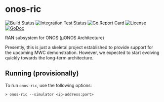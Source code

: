 # onos-ric
[![Build Status](https://travis-ci.org/onosproject/onos-ric.svg?branch=master)](https://travis-ci.org/onosproject/onos-ric)
[![Integration Test Status](https://img.shields.io/travis/onosproject/onos-config?label=Integration%20Tests&logo=Integration)](https://travis-ci.org/onosproject/onos-test)
[![Go Report Card](https://goreportcard.com/badge/github.com/onosproject/onos-ric)](https://goreportcard.com/report/github.com/onosproject/onos-ric)
[![License](https://img.shields.io/badge/License-Apache%202.0-blue.svg)](https://github.com/gojp/goreportcard/blob/master/LICENSE)
[![GoDoc](https://godoc.org/github.com/onosproject/onos-ric?status.svg)](https://godoc.org/github.com/onosproject/onos-ric)

RAN subsystem for ONOS (µONOS Architecture)

Presently, this is just a skeletal project established to provide support for the upcoming MWC demonstration.
However, we expected to start evolving quickly towards the long-term architecture.

## Running (provisionally)
To run `onos-ric`, use the following options:

```
> onos-ric --simulator <ip-address:port>
```
